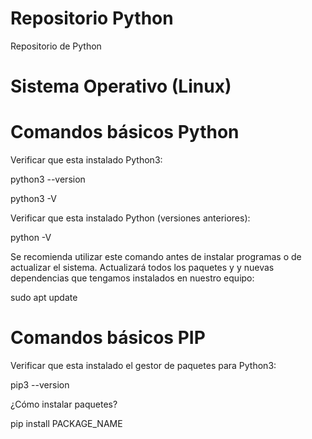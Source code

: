 # Repositorio Python
Repositorio de Python

# Sistema Operativo (Linux)

# Comandos básicos Python
Verificar que esta instalado Python3:

  python3 --version
  
  python3 -V

Verificar que esta instalado Python (versiones anteriores):

  python -V

Se recomienda utilizar este comando antes de instalar programas o de actualizar el sistema.
Actualizará todos los paquetes y y nuevas dependencias que tengamos instalados en nuestro equipo:

  sudo apt update

# Comandos básicos PIP
Verificar que esta instalado el gestor de paquetes para Python3:

  pip3 --version

¿Cómo instalar paquetes?

  pip install PACKAGE_NAME
